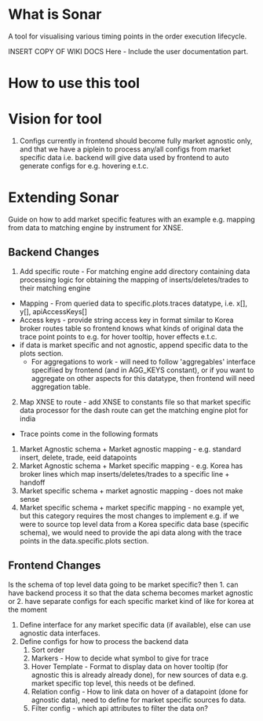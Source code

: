 # What is Sonar

A tool for visualising various timing points in the order execution lifecycle.

INSERT COPY OF WIKI DOCS Here - Include the user
documentation part.

# How to use this tool

# Vision for tool

1. Configs currently in frontend should become fully market agnostic only, and that
we have a piplein to process any/all configs from market specific data i.e. backend 
will give data used by frontend to auto generate configs for e.g. hovering e.t.c.

# Extending Sonar 

Guide on how to add market specific features with an example e.g. mapping from data to matching engine by
instrument for XNSE. 

## Backend Changes

1. Add specific route - For matching engine add directory
containing data processing logic for obtaining the mapping of inserts/deletes/trades to their matching engine
 - Mapping - From queried data to specific.plots.traces datatype, i.e. x[], y[], apiAccessKeys[]
 - Access keys - provide string access key in format similar to Korea broker routes table so frontend knows what kinds of original data the trace point points to 
 e.g. for hover tooltip, hover effects e.t.c.
  - if data is market specific and not agnostic, append specific data to the plots section.
    - For aggregations to work - will need to follow 'aggregables' interface specifiied by frontend (and in AGG_KEYS constant), or if you want to aggregate on other aspects for this datatype, then frontend will need aggregation table.
2. Map XNSE to route - add XNSE to constants file so that market specific data processor for the dash route can get the matching engine plot for india

* Trace points come in the following formats
1. Market Agnostic schema + Market agnostic mapping - e.g. standard insert, delete, trade, eeid datapoints
2. Market Agnostic schema + Market specific mapping - e.g. Korea has broker lines which map inserts/deletes/trades to a specific line + handoff
3. Market specific schema + market agnostic mapping - does not make sense
4. Market specific schema + market specific mapping - no example yet, but this category requires the most changes to implement e.g. if we were to source top level data from a Korea specific data base (specific schema), we would need to provide the api data along with the trace points in the data.specific.plots section.

## Frontend Changes

Is the schema of top level data going to be market specific?  then 1. can have backend process it so that the data schema becomes market agnostic or 2. have separate configs for each specific market kind of like for korea at the moment

1. Define interface for any market specific data (if available), else can use agnostic data interfaces.
2. Define configs for how to process the backend data
   1. Sort order
   2. Markers - How to decide what symbol to give for trace
   3. Hover Template - Format to display data on hover tooltip (for agnostic this is already already done), for new sources of data e.g. market specific top level, this needs ot be defined.
   4. Relation config - How to link data on hover of a datapoint (done for agnostic data), need to define for market specific sources fo data.
   5. Filter config - which api attributes to filter the data on?

